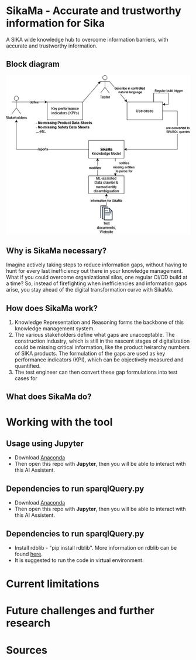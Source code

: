 # SikaMa - Accurate and trustworthy information for Sika
A SIKA wide knowledge hub to overcome information barriers, with accurate and trustworthy information.

## Block diagram
![Block diagram of SikaMa](BlockDiagram.jpg)

## Why is SikaMa necessary?
Imagine actively taking steps to reduce information gaps, without having to hunt for every last inefficiency out there in your knowledge management. What if you could overcome organizational silos, one regular CI/CD build at a time?
So, instead of firefighting when inefficiencies and information gaps arise, you stay ahead of the digital transformation curve with SikaMa.

## How does SikaMa work?
1) Knowledge Representation and Reasoning forms the backbone of this knowledge management system. 
2) The various stakeholders define what gaps are unacceptable. The construction industry, which is still in the nascent stages of digitalization could be missing critical information, like the product heirarchy numbers of SIKA products. The formulation of the gaps are used as key performance indicators (KPI), which can be objectively measured and quantified.
2) The test engineer can then convert these gap formulations into test cases for

## What does SikaMa do?

# Working with the tool
## Usage using Jupyter
- Download [Anaconda](https://www.anaconda.com/)
- Then open this repo with **Jupyter**, then you will be able to interact with this AI Assistent.

## Dependencies to run sparqlQuery.py
- Download [Anaconda](https://www.anaconda.com/)
- Then open this repo with **Jupyter**, then you will be able to interact with this AI Assistent.

## Dependencies to run sparqlQuery.py
- Install rdblib - "pip install rdblib". More information on rdblib can be found [here](https://rdflib.readthedocs.io/en/stable/apidocs/rdflib.html#rdflib.graph.Graph.query).
- It is suggested to run the code in virtual environment.

# Current limitations

# Future challenges and further research

# Sources
